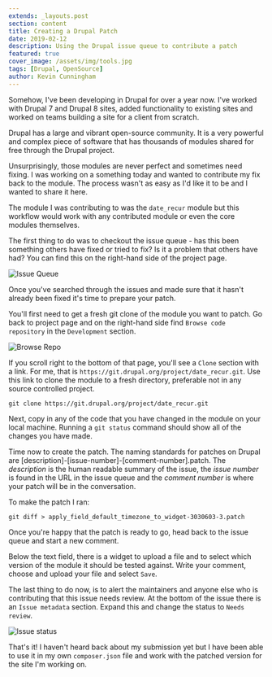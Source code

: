 ```yaml
---
extends: _layouts.post
section: content
title: Creating a Drupal Patch
date: 2019-02-12
description: Using the Drupal issue queue to contribute a patch
featured: true
cover_image: /assets/img/tools.jpg
tags: [Drupal, OpenSource]
author: Kevin Cunningham
---
```


Somehow, I've been developing in Drupal for over a year now. I've worked with Drupal 7 and Drupal 8 sites, added functionality to existing sites and worked on teams building a site for a client from scratch.

Drupal has a large and vibrant open-source community. It is a very powerful and complex piece of software that has thousands of modules shared for free through the Drupal project.

Unsurprisingly, those modules are never perfect and sometimes need fixing. I was working on a something today and wanted to contribute my fix back to the module. The process wasn't as easy as I'd like it to be and I wanted to share it here.

The module I was contributing to was the `date_recur` module but this workflow would work with any contributed module or even the core modules themselves.

The first thing to do was to checkout the issue queue - has this been something others have fixed or tried to fix? Is it a problem that others have had? You can find this on the right-hand side of the project page.

![Issue Queue](/assets/img/issue-queue.png)

Once you've searched through the issues and made sure that it hasn't already been fixed it's time to prepare your patch.

You'll first need to get a fresh git clone of the module you want to patch. Go back to project page and on the right-hand side find `Browse code repository` in the `Development` section.

![Browse Repo](/assets/img/browse-repo.png)

If you scroll right to the bottom of that page, you'll see a `Clone` section with a link. For me, that is `https://git.drupal.org/project/date_recur.git`. Use this link to clone the module to a fresh directory, preferable not in any source controlled project.

```
git clone https://git.drupal.org/project/date_recur.git
```

Next, copy in any of the code that you have changed in the module on your local machine. Running a `git status` command should show all of the changes you have made.

Time now to create the patch. The naming standards for patches on Drupal are [description]-[issue-number]-[comment-number].patch. The _description_ is the human readable summary of the issue, the _issue number_ is found in the URL in the issue queue and the _comment number_ is where your patch will be in the conversation.

To make the patch I ran:

```
git diff > apply_field_default_timezone_to_widget-3030603-3.patch
```

Once you're happy that the patch is ready to go, head back to the issue queue and start a new comment.

Below the text field, there is a widget to upload a file and to select which version of the module it should be tested against. Write your comment, choose and upload your file and select `Save`.

The last thing to do now, is to alert the maintainers and anyone else who is contributing that this issue needs review. At the bottom of the issue there is an `Issue metadata` section. Expand this and change the status to `Needs review`.

![Issue status](/assets/img/issue-status.png)

That's it! I haven't heard back about my submission yet but I have been able to use it in my own `composer.json` file and work with the patched version for the site I'm working on.
